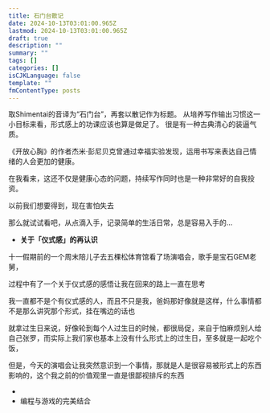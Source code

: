 ```yaml
---
title: 石门台散记
date: 2024-10-13T03:01:00.965Z
lastmod: 2024-10-13T03:01:00.965Z
draft: true
description: ""
summary: ""
tags: []
categories: []
isCJKLanguage: false
template: ""
fmContentType: posts
---
```


取Shimentai的音译为“石门台”，再套以散记作为标题。
从培养写作输出习惯这一小目标来看，形式感上的功课应该也算是做足了。
很是有一种古典清心的装逼气质。

《开放心胸》的作者杰米·彭尼贝克曾通过幸福实验发现，运用书写来表达自己情绪的人会更加的健康。

在我看来，这还不仅是健康心态的问题，持续写作同时也是一种非常好的自我投资。




以前我们想要得到，现在害怕失去




那么就试试看吧，从点滴入手，记录简单的生活日常，总是容易入手的...




- **关于「仪式感」的再认识**

十一假期前的一个周末陪儿子去五棵松体育馆看了场演唱会，歌手是宝石GEM老舅，


过程中有了一个关于仪式感的感悟让我在回来的路上一直在思考

我一直都不是个有仪式感的人，而且不只是我，爸妈那好像就是这样，什么事情都不是那么讲究那个形式，挂在嘴边的话也

就拿过生日来说，好像轮到每个人过生日的时候，都很局促，来自于怕麻烦别人给自己张罗，而实际上我们家也基本上没有什么形式上的过生日，至多就是一起吃个饭，

但是，今天的演唱会让我突然意识到一个事情，那就是人是很容易被形式上的东西影响的，这个我之前的价值观里一直是很鄙视排斥的东西

- 
- 编程与游戏的完美结合
